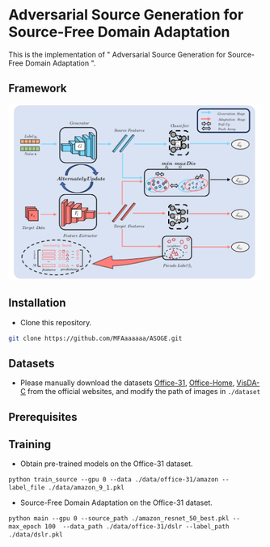 # Adversarial Source Generation for Source-Free Domain Adaptation
This is the implementation of " Adversarial Source Generation for Source-Free Domain Adaptation ".
## Framework
![image](https://github.com/MFAaaaaaa/ASOGE/blob/master/frame/frame.svg)
## Installation
* Clone this repository.
```bash
git clone https://github.com/MFAaaaaaa/ASOGE.git
```
## Datasets
* Please manually download the datasets [Office-31](https://drive.google.com/file/d/0B4IapRTv9pJ1WGZVd1VDMmhwdlE/view), [Office-Home](https://drive.google.com/file/d/0B81rNlvomiwed0V1YUxQdC1uOTg/view), [VisDA-C](https://github.com/VisionLearningGroup/taskcv-2017-public/tree/master/classification) from the official websites, and modify the path of images in ``` ./dataset ```
## Prerequisites

## Training
* Obtain pre-trained models on the Office-31 dataset.
```
python train_source --gpu 0 --data ./data/office-31/amazon --label_file ./data/amazon_9_1.pkl
```
* Source-Free Domain Adaptation on the Office-31 dataset.
```
python main --gpu 0 --source_path ./amazon_resnet_50_best.pkl --max_epoch 100  --data_path ./data/office-31/dslr --label_path ./data/dslr.pkl
```
